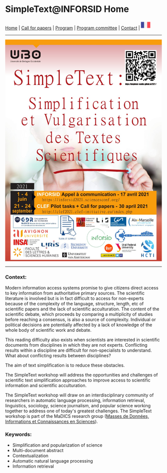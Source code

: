 
# SimpleText@INFORSID Home

[Home](./) | [Call for papers](./CFP) | [Program](./program) | [Program committee](./comite) | [Contact](./contact) | [<img src="../FR.png" width="30">](../fr)

---

![Affiche](../SimpleText_affiche.jpg)

---

### Context: 
Modern information access systems promise to give citizens direct access to key information from authoritative primary sources. The scientific literature is involved but is in fact difficult to access for non-experts because of the complexity of the language, structure, length, etc of scientific papers and the lack of scientific acculturation. The content of the scientific debate, which proceeds by comparing a multiplicity of studies before reaching a consensus, is also a source of complexity. Individual or political decisions are potentially affected by a lack of knowledge of the whole body of scientific work and debate.

This reading difficulty also exists when scientists are interested in scientific documents from disciplines in which they are not experts. Conflicting results within a discipline are difficult for non-specialists to understand. What about conflicting results between disciplines?

The aim of text simplification is to reduce these obstacles.

The SimpleText workshop will address the opportunities and challenges of scientific text simplification approaches to improve access to scientific information and scientific acculturation.

The SimpleText workshop will draw on an interdisciplinary community of researchers in automatic language processing, information retrieval, linguistics, sociology, science journalism, and popular science working together to address one of today's greatest challenges. The SimpleText workshop is part of the MaDICS research group ([Masses de Données, Informations et Connaissances en Sciences](https://www.madics.fr/ateliers/simpletext/)).

### Keywords: 
* Simplification and popularization of science
* Multi-document abstract
* Contextualization
* Automatic natural language processing
* Information retrieval
